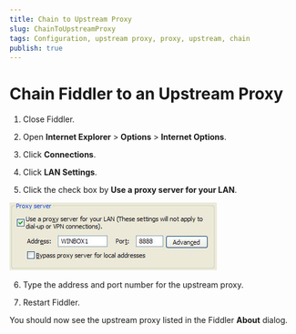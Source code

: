 ```yaml
---
title: Chain to Upstream Proxy
slug: ChainToUpstreamProxy
tags: Configuration, upstream proxy, proxy, upstream, chain
publish: true
---
```


Chain Fiddler to an Upstream Proxy
==========================

1. Close Fiddler.

2. Open **Internet Explorer** > **Options** > **Internet Options**.

3. Click **Connections**.

4. Click **LAN Settings**.

5. Click the check box by **Use a proxy server for your LAN**.

 ![Set proxy address][1]

6. Type the address and port number for the upstream proxy.

7. Restart Fiddler.

You should now see the upstream proxy listed in the Fiddler **About** dialog.



[1]: ../../images/ChainToUpstreamProxy/SetProxyAddress.jpg
